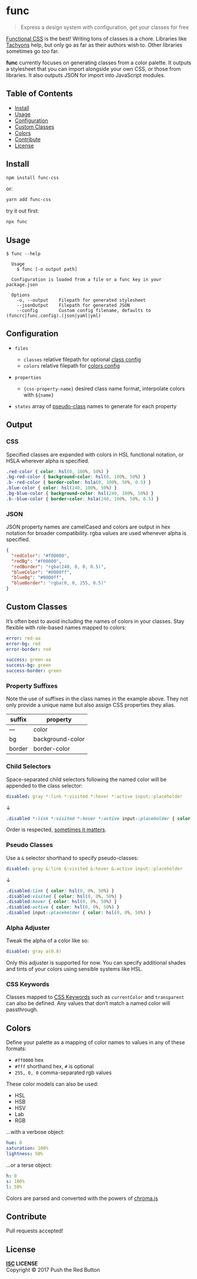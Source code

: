 func
====

> Express a design system with configuration, get your classes for free

[Functional CSS][functional-css] is the best! Writing tons of classes is a chore. Libraries like [Tachyons][] help, but only go as far as their authors wish to. Other libraries sometimes go _too_ far.

**func** currently focuses on generating classes from a color palette. It outputs a stylesheet that you can import alongside your own CSS, or those from libraries. It also outputs JSON for import into JavaScript modules.

Table of Contents
-----------------

- [Install](#install)
- [Usage](#usage)
- [Configuration](#configuration)
- [Custom Classes](#custom-classes)
- [Colors](#colors)
- [Contribute](#contribute)
- [License](#license)

Install
-------

```sh
npm install func-css
```

or:

```sh
yarn add func-css
```

try it out first:

```sh
npx func
```

Usage
-----

```
$ func --help

  Usage
    $ func [-o output path]

  Configuration is loaded from a file or a func key in your package.json

  Options
    -o, --output    Filepath for generated stylesheet
    --jsonOutput    Filepath for generated JSON
    --config        Custom config filename, defaults to (funcrc|func.config).(json|yaml|yml)
```

Configuration
-------------

- `files`

  - `classes` relative filepath for optional [class config](#classes)
  - `colors` relative filepath for [colors config](#colors)

- `properties`

  - `{css-property-name}` desired class name format, interpolate colors with `${name}`

- `states` array of [pseudo-class][] names to generate for each property

Output
------

### CSS

Specified classes are expanded with colors in HSL functional notation, or HSLA wherever alpha is specified.

```css
.red-color { color: hsl(0, 100%, 50%) }
.bg-red-color { background-color: hsl(0, 100%, 50%) }
.b--red-color { border-color: hsla(0, 100%, 50%, 0.5) }
.blue-color { color: hsl(240, 100%, 50%) }
.bg-blue-color { background-color: hsl(240, 100%, 50%) }
.b--blue-color { border-color: hsla(240, 100%, 50%, 0.5) }
```

### JSON

JSON property names are camelCased and colors are output in hex notation for broader compatibility. rgba values are used whenever alpha is specified.

```json
{
  "redColor": "#f00000",
  "redBg": "#f00000",
  "redBorder": "rgba(240, 0, 0, 0.5)",
  "blueColor": "#0000ff",
  "blueBg": "#0000ff",
  "blueBorder": "rgba(0, 0, 255, 0.5)"
}
```

Custom Classes
--------------

It’s often best to avoid including the names of colors in your classes. Stay flexible with role-based names mapped to colors:

```yaml
error: red-aa
error-bg: red
error-border: red

success: green-aa
success-bg: green
success-border: green
```

### Property Suffixes

Note the use of suffixes in the class names in the example above. They not only provide a unique name but also assign CSS properties they alias.

|suffix   |property          |
|---------|------------------|
|—        |color             |
|bg       |background-color  |
|border   |border-color      |

### Child Selectors

Space-separated child selectors following the named color will be appended to the class selector:

```yaml
disabled: gray *:link *:visited *:hover *:active input::placeholder
```

↓

```css
.disabled *:link *:visited *:hover *:active input::placeholder { color: hsl(0, 0%, 50%) }
```

Order is respected, [sometimes it matters][lvha].

### Pseudo Classes

Use a `&` selector shorthand to specify pseudo-classes:

```yaml
disabled: gray &:link &:visited &:hover &:active input::placeholder
```

↓

```css
.disabled:link { color: hsl(0, 0%, 50%) }
.disabled:visited { color: hsl(0, 0%, 50%) }
.disabled:hover { color: hsl(0, 0%, 50%) }
.disabled:active { color: hsl(0, 0%, 50%) }
.disabled input::placeholder { color: hsl(0, 0%, 50%) }
```

### Alpha Adjuster

Tweak the alpha of a color like so:

```yaml
disabled: gray a(0.8)
```

Only this adjuster is supported for now. You can specify additional shades and tints of your colors using sensible systems like HSL.

### CSS Keywords

Classes mapped to [CSS Keywords][css-keywords] such as `currentColor` and `transparent` can also be defined. Any values that don’t match a named color will passthrough.

Colors
------

Define your palette as a mapping of color names to values in any of these formats:

- `#ff0000` hex
- `#fff` shorthand hex, `#` is optional
- `255, 0, 0` comma-separated rgb values

These color models can also be used:

- HSL
- HSB
- HSV
- Lab
- RGB

…with a verbose object:

```yaml
hue: 0
saturation: 100%
lightness: 50%
```

…or a terse object:

```yaml
h: 0
s: 100%
l: 50%
```

Colors are parsed and converted with the powers of [chroma.js][]

Contribute
----------

Pull requests accepted!

License
-------

**[ISC](./LICENSE) LICENSE**  
Copyright &copy; 2017 Push the Red Button

[functional-css]: https://marcelosomers.com/writing/rationalizing-functional-css/
[tachyons]: https://tachyons.io/

[pseudo-class]: https://developer.mozilla.org/en-US/docs/Web/CSS/Pseudo-classes
[css-keywords]: https://developer.mozilla.org/en-US/docs/Web/CSS/color_value
[lvha]: https://meyerweb.com/eric/thoughts/2007/06/04/ordering-the-link-states/
[chroma.js]: http://gka.github.io/chroma.js/#quick-start
